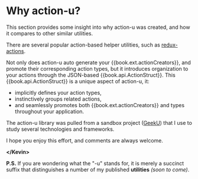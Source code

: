 # Why action-u?

This section provides some insight into why action-u was
created, and how it compares to other similar utilities.

There are several popular action-based helper utilities, such as
[redux-actions](https://www.npmjs.com/package/redux-actions).

Not only does action-u auto generate your {{book.ext.actionCreators}},
and promote their corresponding action types, but it introduces
organization to your actions through the JSON-based
{{book.api.ActionStruct}}.  This {{book.api.ActionStruct}} is a unique
aspect of action-u, it:
- implicitly defines your action types, 
- instinctively groups related actions,
- and seamlessly promotes both {{book.ext.actionCreators}} and types throughout
  your application.

The action-u library was pulled from a sandbox project
([GeekU](https://github.com/KevinAst/GeekU)) that I use to study
several technologies and frameworks.

I hope you enjoy this effort, and comments are always welcome.

**&lt;/Kevin&gt;**

**P.S.** If you are wondering what the "-u" stands for, it is merely a
succinct suffix that distinguishes a number of my published
**utilities** *(soon to come)*.
